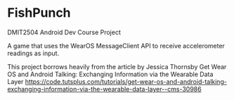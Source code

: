 # FishPunch
DMIT2504 Android Dev Course Project

A game that uses the WearOS MessageClient API to receive accelerometer readings as input.

This project borrows heavily from the article by Jessica Thornsby
Get Wear OS and Android Talking: Exchanging Information via the Wearable Data Layer
https://code.tutsplus.com/tutorials/get-wear-os-and-android-talking-exchanging-information-via-the-wearable-data-layer--cms-30986

